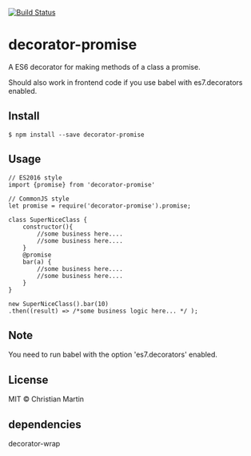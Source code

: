 [![Build Status](https://travis-ci.org/cmartin81/decorator-promise.svg)](https://travis-ci.org/cmartin81/decorator-promise)

# decorator-promise
A ES6 decorator for making methods of a class a promise.

Should also work in frontend code if you use babel with es7.decorators enabled.

## Install
    $ npm install --save decorator-promise
 
## Usage
    // ES2016 style
    import {promise} from 'decorator-promise'

    // CommonJS style
    let promise = require('decorator-promise').promise;
    
    class SuperNiceClass {
        constructor(){
            //some business here.... 
            //some business here....
        }
        @promise
        bar(a) {
            //some business here.... 
            //some business here....
        }
    }
    
    new SuperNiceClass().bar(10)
    .then((result) => /*some business logic here... */ );
    

## Note
You need to run babel with the option 'es7.decorators' enabled.

## License
MIT © Christian Martin

## dependencies
decorator-wrap